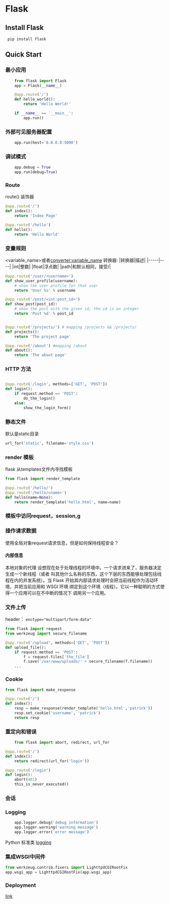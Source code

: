 # Flask 
## Install Flask

```shell
 pip install flask
```

## Quick Start
### 最小应用

```python
	from flask import Flask
	app = Flask(__name__)

	@app.route('/')
	def hello_world():
	    return 'Hello World!'

	if __name__ == '__main__':
	    app.run()
```

### 外部可见服务器配置

```python
	app.run(host='0.0.0.0:5000')
```

### 调试模式

```python
	app.debug = True
	app.run(debug=True)
```

### Route

route() 装饰器

```python
@app.route('/')
def index():
    return 'Index Page'

@app.route('/hello')
def hello():
    return 'Hello World'
```

### 变量规则

<variable_name>或者<converter:variable_name>
转换器:
|转换器|描述|
|-----|----|
|int|整数|
|float|浮点数|
|path|和默认相同，接受/|

```python
@app.route('/user/<username>')
def show_user_profile(username):
    # show the user profile for that user
    return 'User %s' % username

@app.route('/post/<int:post_id>')
def show_post(post_id):
    # show the post with the given id, the id is an integer
    return 'Post %d' % post_id
```

```python

@app.route('/projects/') # mapping /projects && /projects/
def projects():
    return 'The project page'

@app.route('/about') #mapping /about
def about():
    return 'The about page'
```

### HTTP 方法

```python

@app.route('/login', methods=['GET', 'POST'])
def login():
    if request.method == 'POST':
        do_the_login()
    else:
        show_the_login_form()

```

### 静态文件

默认是static目录

```python
url_for('static', filename='style.css')
```

### render 模板

flask 从templates文件内寻找模板

```python
from flask import render_template

@app.route('/hello/')
@app.route('/hello/<name>')
def hello(name=None):
    return render_template('hello.html', name=name)
```

### 模板中访问request，session,g
### 操作请求数据
使用全局对象request请求信息，但是如何保持线程安全？

#### 内部信息
本地对象的代理
设想现在处于处理线程的环境中。一个请求进来了，服务器决定生成一个新线程（或者 叫其他什么名称的东西，这个下层的东西能够处理包括线程在内的并发系统）。当 Flask 开始其内部请求处理时会把当前线程作为活动环境，并把当前应用和 WSGI 环境 绑定到这个环境（线程）。它以一种聪明的方式使得一个应用可以在不中断的情况下 调用另一个应用。


### 文件上传

header：
```enctype="multipart/form-data"```

```python
from flask import request
from werkzeug import secure_filename

@app.route('/upload', methods=['GET', 'POST'])
def upload_file():
    if request.method == 'POST':
        f = request.files['the_file']
        f.save('/var/www/uploads/' + secure_filename(f.filename))
    ...
```

### Cookie

```python
from flask import make_response

@app.route('/')
def index():
    resp = make_response(render_template('hello.html','patrick'))
    resp.set_cookie('username', 'patrick')
    return resp
```

### 重定向和错误

```python
	from flask import abort, redirect, url_for

@app.route('/')
def index():
    return redirect(url_for('login'))

@app.route('/login')
def login():
    abort(401)
    this_is_never_executed()
```

### 会话
### Logging
```python
	app.logger.debug('debug information')
	app.logger.warning('warning message')
	app.logger.error('error message')
```

Python 标准类 [logging](http://docs.python.org/library/logging.html)

### 集成WSGI中间件

```python
from werkzeug.contrib.fixers import LighttpdCGIRootFix
app.wsgi_app = LighttpdCGIRootFix(app.wsgi_app)
```

### Deployment
[link](http://dormousehole.readthedocs.org/en/latest/deploying/index.html#deployment)